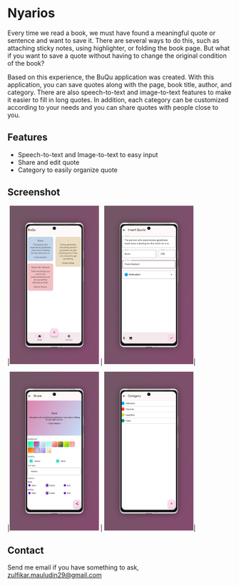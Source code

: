 # Nyarios
Every time we read a book, we must have found a meaningful quote or sentence and want to save it. There are several ways to do this, such as attaching sticky notes, using highlighter, or folding the book page. But what if you want to save a quote without having to change the original condition of the book?

Based on this experience, the BuQu application was created. With this application, you can save quotes along with the page, book title, author, and category. There are also speech-to-text and image-to-text features to make it easier to fill in long quotes. In addition, each category can be customized according to your needs and you can share quotes with people close to you.

## Features

- Speech-to-text and Image-to-text to easy input
- Share and edit quote
- Category to easily organize quote

## Screenshot
|<img src="https://raw.githubusercontent.com/zuludin04/zuludin04/main/images/ss/buqu/buqu1.png" alt="drawing" width="200"/> | <img src="https://raw.githubusercontent.com/zuludin04/zuludin04/main/images/ss/buqu/buqu2.png" alt="drawing" width="200"/>|

|<img src="https://raw.githubusercontent.com/zuludin04/zuludin04/main/images/ss/buqu/buqu3.png" alt="drawing" width="200"/> | <img src="https://raw.githubusercontent.com/zuludin04/zuludin04/main/images/ss/buqu/buqu4.png" alt="drawing" width="200"/>|

## Contact

Send me email if you have something to ask, zulfikar.mauludin29@gmail.com
